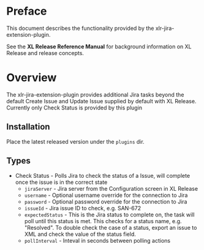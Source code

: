 # Preface #

This document describes the functionality provided by the xlr-jira-extension-plugin.

See the **XL Release Reference Manual** for background information on XL Release and release concepts.

# Overview #

The xlr-jira-extension-plugin provides additional Jira tasks beyond the default Create Issue and Update Issue supplied by default with XL Release. Currently only Check Status is provided by this plugin

## Installation ##

Place the latest released version under the `plugins` dir.

## Types ##

+ Check Status - Polls Jira to check the status of a Issue, will complete once the issue is in the correct state
  * `jiraServer` - Jira server from the Configuration screen in XL Release
  * `username` - Optional username override for the connection to Jira
  * `password` - Optional password override for the connection to Jira
  * `issueId` - Jira issue ID to check, e.g. SAN-672
  * `expectedStatus` - This is the Jira status to complete on, the task will poll until this status is met. This checks for a status name, e.g. "Resolved". To double check the case of a status, export an issue to XML and check the value of the status field.
  * `pollInterval` - Inteval in seconds between polling actions

